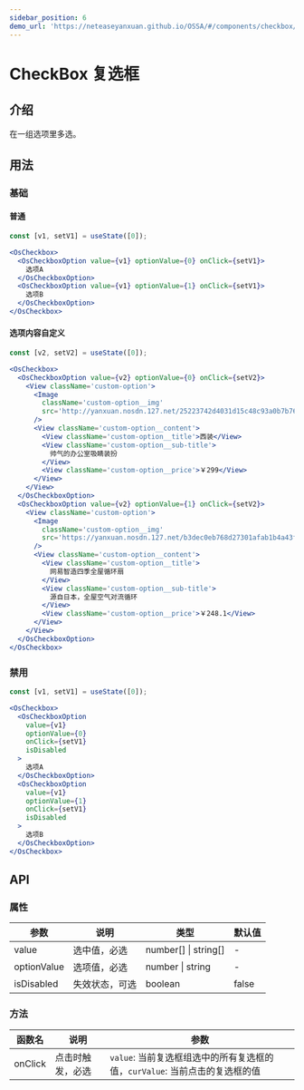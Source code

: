 ```yaml
---
sidebar_position: 6
demo_url: 'https://neteaseyanxuan.github.io/OSSA/#/components/checkbox/demo/index'
---
```


# CheckBox 复选框

## 介绍
在一组选项里多选。

## 用法
### 基础
#### 普通
```jsx
const [v1, setV1] = useState([0]);
```
```jsx 
<OsCheckbox>
  <OsCheckboxOption value={v1} optionValue={0} onClick={setV1}>
    选项A
  </OsCheckboxOption>
  <OsCheckboxOption value={v1} optionValue={1} onClick={setV1}>
    选项B
  </OsCheckboxOption>
</OsCheckbox>
```
#### 选项内容自定义
```jsx
const [v2, setV2] = useState([0]);
```
```jsx
<OsCheckbox>
  <OsCheckboxOption value={v2} optionValue={0} onClick={setV2}>
    <View className='custom-option'>
      <Image
        className='custom-option__img'
        src='http://yanxuan.nosdn.127.net/25223742d4031d15c48c93a0b7b760c0.jpg?imageView&thumbnail=172x172&quality=95'
      />
      <View className='custom-option__content'>
        <View className='custom-option__title'>西装</View>
        <View className='custom-option__sub-title'>
          帅气的办公室吸睛装扮
        </View>
        <View className='custom-option__price'>￥299</View>
      </View>
    </View>
  </OsCheckboxOption>
  <OsCheckboxOption value={v2} optionValue={1} onClick={setV2}>
    <View className='custom-option'>
      <Image
        className='custom-option__img'
        src='https://yanxuan.nosdn.127.net/b3dec0eb768d27301afab1b4a43f30cb.png?quality=95&thumbnail=172x172&imageView'
      />
      <View className='custom-option__content'>
        <View className='custom-option__title'>
          网易智造四季全屋循环扇
        </View>
        <View className='custom-option__sub-title'>
          源自日本，全屋空气对流循环
        </View>
        <View className='custom-option__price'>￥248.1</View>
      </View>
    </View>
  </OsCheckboxOption>
</OsCheckbox>
```
### 禁用
```jsx
const [v1, setV1] = useState([0]);
```
```jsx
<OsCheckbox>
  <OsCheckboxOption
    value={v1}
    optionValue={0}
    onClick={setV1}
    isDisabled
  >
    选项A
  </OsCheckboxOption>
  <OsCheckboxOption
    value={v1}
    optionValue={1}
    onClick={setV1}
    isDisabled
  >
    选项B
  </OsCheckboxOption>
</OsCheckbox>
```

## API
### 属性
|参数|说明|类型|默认值|
|------|------|------|------|
|value|选中值，必选|number[] \| string[]|-|
|optionValue|选项值，必选|number \| string|-|
|isDisabled|失效状态，可选|boolean|false|


### 方法
|函数名|说明|参数|
|------|------|------|
|onClick|点击时触发，必选|`value`: 当前复选框组选中的所有复选框的值，`curValue`: 当前点击的复选框的值|


